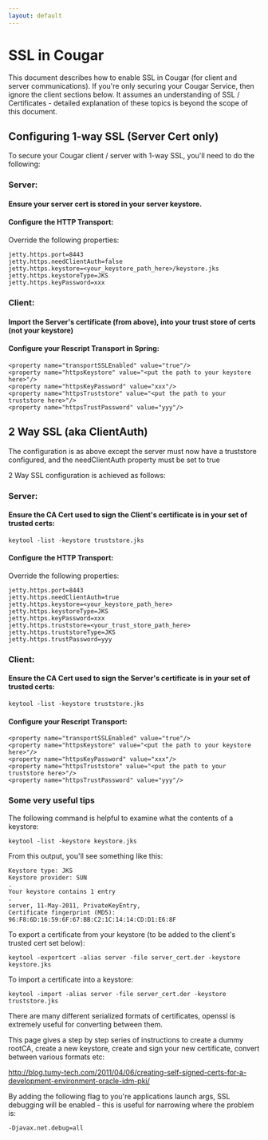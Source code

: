 ```yaml
---
layout: default
---
```

# SSL in Cougar

This document describes how to enable SSL in Cougar (for client and server communications).  If you're only securing
your Cougar Service, then ignore the client sections below.  It assumes an understanding of SSL / Certificates - detailed 
explanation of these topics is beyond the scope of this document.

## Configuring 1-way SSL (Server Cert only) 

To secure your Cougar client / server with 1-way SSL, you'll need to do the following:

### Server:

#### Ensure your server cert is stored in your server keystore.  
	
#### Configure the HTTP Transport:

Override the following properties:

```
jetty.https.port=8443
jetty.https.needClientAuth=false
jetty.https.keystore=<your_keystore_path_here>/keystore.jks
jetty.https.keystoreType=JKS
jetty.https.keyPassword=xxx
```

### Client:

#### Import the Server's certificate (from above), into your trust store of certs (not your keystore)

#### Configure your Rescript Transport in Spring:

```
<property name="transportSSLEnabled" value="true"/>
<property name="httpsKeystore" value="<put the path to your keystore here>"/>
<property name="httpsKeyPassword" value="xxx"/>
<property name="httpsTruststore" value="<put the path to your truststore here>"/>
<property name="httpsTrustPassword" value="yyy"/>
```

## 2 Way SSL (aka ClientAuth)

The configuration is as above except the server must now have a truststore configured, and the needClientAuth property 
must be set to true

2 Way SSL configuration is achieved as follows:

### Server:

#### Ensure the CA Cert used to sign the Client's certificate is in your set of trusted certs:

```keytool -list -keystore truststore.jks```

#### Configure the HTTP Transport:

Override the following properties:

```
jetty.https.port=8443
jetty.https.needClientAuth=true
jetty.https.keystore=<your_keystore_path_here>
jetty.https.keystoreType=JKS
jetty.https.keyPassword=xxx
jetty.https.truststore=<your_trust_store_path_here>
jetty.https.truststoreType=JKS
jetty.https.trustPassword=yyy
```
		

### Client:

#### Ensure the CA Cert used to sign the Server's certificate is in your set of trusted certs:

```keytool -list -keystore truststore.jks```

#### Configure your Rescript Transport:

```
<property name="transportSSLEnabled" value="true"/>
<property name="httpsKeystore" value="<put the path to your keystore here>"/>
<property name="httpsKeyPassword" value="xxx"/>
<property name="httpsTruststore" value="<put the path to your truststore here>"/>
<property name="httpsTrustPassword" value="yyy"/>
```

### Some very useful tips

The following command is helpful to examine what the contents of a keystore:

```keytool -list -keystore keystore.jks```

From this output, you'll see something like this:

```		
Keystore type: JKS
Keystore provider: SUN
.
Your keystore contains 1 entry
.
server, 11-May-2011, PrivateKeyEntry, 
Certificate fingerprint (MD5): 96:F8:6D:16:59:6F:67:BB:C2:1C:14:14:CD:D1:E6:8F
```

To export a certificate from your keystore (to be added to the client's trusted cert set below):

```keytool -exportcert -alias server -file server_cert.der -keystore keystore.jks```

To import a certificate into a keystore:

```keytool -import -alias server -file server_cert.der -keystore truststore.jks```

There are many different serialized formats of certificates, openssl is extremely useful for converting between them.

This page gives a step by step series of instructions to create a dummy rootCA, create a new keystore, create and sign 
your new certificate, convert between various formats etc:

http://blog.tumy-tech.com/2011/04/06/creating-self-signed-certs-for-a-development-environment-oracle-idm-pki/

By adding the following flag to you're applications launch args, SSL debugging will be enabled - this is useful for narrowing 
where the problem is:

```-Djavax.net.debug=all```


